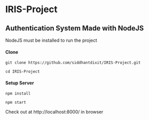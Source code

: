# IRIS-Project

## Authentication System Made with NodeJS


NodeJS must be installed to run the project


#### Clone
```
git clone https://github.com/siddhantdixit/IRIS-Project.git

cd IRIS-Project
```


#### Setup Server
```
npm install
```

```
npm start
```


Check out at http://localhost:8000/ in browser